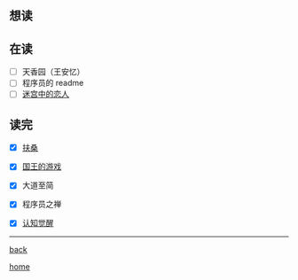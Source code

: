 ## 想读

## 在读
- [ ] 天香园（王安忆）
- [ ] 程序员的 readme
- [ ] [迷宫中的恋人](书评/迷宫中的恋人.md)
## 读完
- [x] [扶桑](书评/扶桑.md)
- [x] [国王的游戏](书评/国王的游戏.md)
- [x] 大道至简
- [x] 程序员之禅
- [x] [认知觉醒](书评/认知觉醒.md)


---
[back](../lifeHome.md)

[home](../../index)
